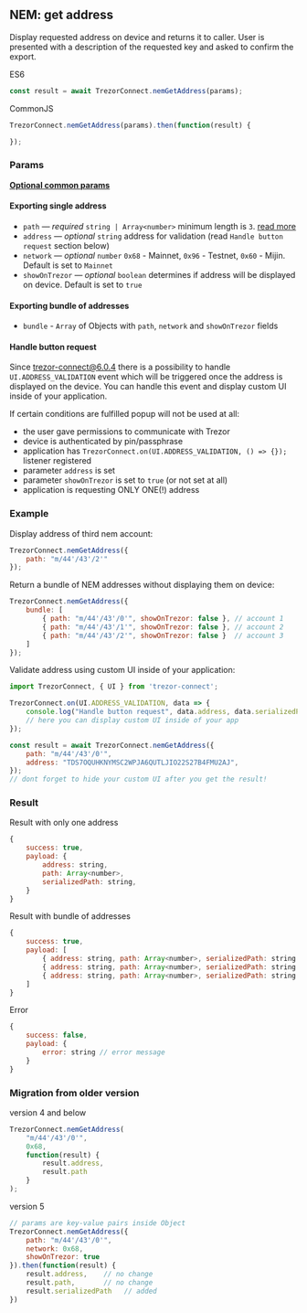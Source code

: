 ## NEM: get address
Display requested address on device and returns it to caller.
User is presented with a description of the requested key and asked to confirm the export.

ES6
```javascript
const result = await TrezorConnect.nemGetAddress(params);
```

CommonJS
```javascript
TrezorConnect.nemGetAddress(params).then(function(result) {

});
```

### Params
[****Optional common params****](commonParams.md)
#### Exporting single address
* `path` — *required* `string | Array<number>` minimum length is `3`. [read more](path.md)
* `address` — *optional* `string` address for validation (read `Handle button request` section below)
* `network` — *optional* `number` `0x68` - Mainnet, `0x96` - Testnet, `0x60` - Mijin. Default is set to `Mainnet`
* `showOnTrezor` — *optional* `boolean` determines if address will be displayed on device. Default is set to `true`

#### Exporting bundle of addresses
- `bundle` - `Array` of Objects with `path`, `network` and `showOnTrezor` fields

#### Handle button request
Since trezor-connect@6.0.4 there is a possibility to handle `UI.ADDRESS_VALIDATION` event which will be triggered once the address is displayed on the device.
You can handle this event and display custom UI inside of your application.

If certain conditions are fulfilled popup will not be used at all:
- the user gave permissions to communicate with Trezor
- device is authenticated by pin/passphrase
- application has `TrezorConnect.on(UI.ADDRESS_VALIDATION, () => {});` listener registered
- parameter `address` is set
- parameter `showOnTrezor` is set to `true` (or not set at all)
- application is requesting ONLY ONE(!) address


### Example
Display address of third nem account:
```javascript
TrezorConnect.nemGetAddress({
    path: "m/44'/43'/2'"
});
```
Return a bundle of NEM addresses without displaying them on device:
```javascript
TrezorConnect.nemGetAddress({
    bundle: [
        { path: "m/44'/43'/0'", showOnTrezor: false }, // account 1
        { path: "m/44'/43'/1'", showOnTrezor: false }, // account 2
        { path: "m/44'/43'/2'", showOnTrezor: false }  // account 3
    ]
});
```
Validate address using custom UI inside of your application:
```javascript
import TrezorConnect, { UI } from 'trezor-connect';

TrezorConnect.on(UI.ADDRESS_VALIDATION, data => {
    console.log("Handle button request", data.address, data.serializedPath);
    // here you can display custom UI inside of your app
});

const result = await TrezorConnect.nemGetAddress({
    path: "m/44'/43'/0'",
    address: "TDS7OQUHKNYMSC2WPJA6QUTLJIO22S27B4FMU2AJ",
});
// dont forget to hide your custom UI after you get the result!
```

### Result
Result with only one address
```javascript
{
    success: true,
    payload: {
        address: string,
        path: Array<number>,
        serializedPath: string,
    }
}
```
Result with bundle of addresses
```javascript
{
    success: true,
    payload: [
        { address: string, path: Array<number>, serializedPath: string }, // account 1
        { address: string, path: Array<number>, serializedPath: string }, // account 2
        { address: string, path: Array<number>, serializedPath: string }, // account 3
    ]
}
```
Error
```javascript
{
    success: false,
    payload: {
        error: string // error message
    }
}
```

### Migration from older version

version 4 and below
```javascript
TrezorConnect.nemGetAddress(
    "m/44'/43'/0'", 
    0x68, 
    function(result) {
        result.address,
        result.path
    }
);
```
version 5
```javascript
// params are key-value pairs inside Object
TrezorConnect.nemGetAddress({ 
    path: "m/44'/43'/0'",
    network: 0x68,
    showOnTrezor: true
}).then(function(result) {
    result.address,    // no change
    result.path,       // no change
    result.serializedPath   // added
})
```
